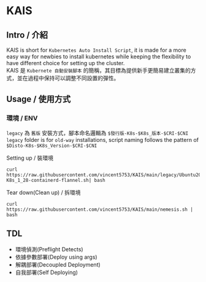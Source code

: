 # KAIS
## Intro / 介紹
KAIS is short for `Kubernetes Auto Install Script`, it is made for a more easy way for newbies to install kubernetes while keeping the flexibility to have different choice for setting up the cluster. </br>
KAIS 是 `Kubernete 自動安裝腳本` 的簡稱，其目標為提供新手更簡易建立叢集的方式，並在過程中保持可以調整不同設置的彈性。

## Usage / 使用方式
### 環境 / ENV
`legacy` 為 `舊版` 安裝方式，腳本命名邏輯為 `$發行版-K8s-$K8s_版本-$CRI-$CNI`  </br>
`legacy` folder is for `old-way` installations, script naming follows the pattern of `$Disto-K8s-$K8s_Version-$CRI-$CNI`

Setting up / 裝環境
```
curl https://raw.githubusercontent.com/vincent5753/KAIS/main/legacy/Ubuntu20-K8s_1_28-containerd-flannel.sh| bash
```

Tear down(Clean up) / 拆環境
```
curl https://raw.githubusercontent.com/vincent5753/KAIS/main/nemesis.sh | bash
```

## TDL
+ 環境偵測(Preflight Detects)
+ 依據參數部署(Deploy using args)
+ 解耦部署(Decoupled Deployment)
+ 自我部署(Self Deploying)
